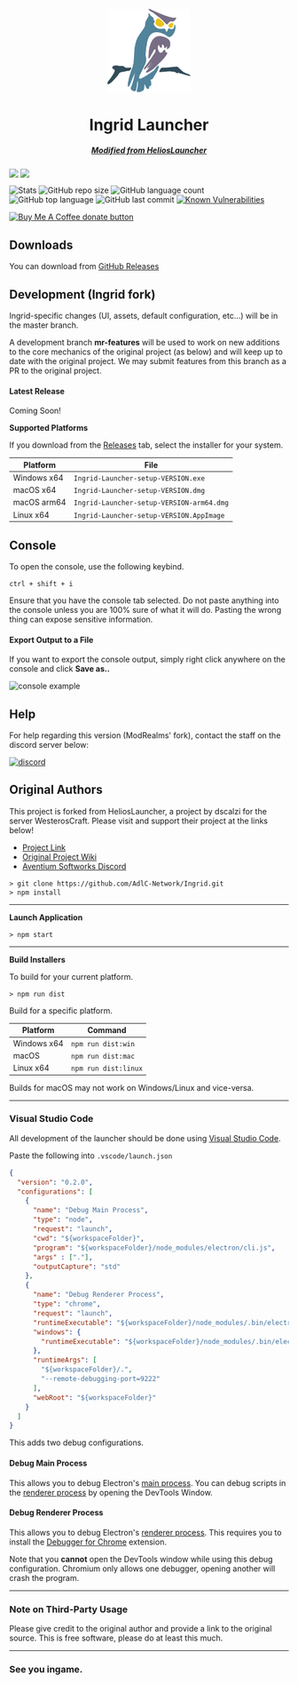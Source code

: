 <p align="center"><img src="./app/assets/images/SealCircle.png" width="150px" height="150px" alt="adlc logo"></p>

<h1 align="center">Ingrid Launcher</h1>

<em><h5 align="center"><a href="https://github.com/dscalzi/HeliosLauncher">Modified from HeliosLauncher</a></h5></em>

<!-- [<p align="center"><img src="https://img.shields.io/travis/dscalzi/HeliosLauncher.svg?style=for-the-badge" alt="travis">](https://travis-ci.org/dscalzi/HeliosLauncher) [<img src="https://img.shields.io/github/downloads/dscalzi/HeliosLauncher/total.svg?style=for-the-badge" alt="downloads">](https://github.com/dscalzi/HeliosLauncher/releases) <img src="https://forthebadge.com/images/badges/winter-is-coming.svg"  height="28px" alt="stark"></p> -->


<img align="center" src="https://github.com/AdlC-Network/Ingrid/actions/workflows/codacy-analysis.yml/badge.svg?branch=master" /> <img align="center" src="https://github.com/AdlC-Network/Ingrid/actions/workflows/build.yml/badge.svg" />


![Stats](https://github-readme-stats.vercel.app/api?username=AvnyrTokirawa&show_icons=true) ![GitHub repo size](https://img.shields.io/github/repo-size/AdlC-Network/Ingrid?style=plastic) ![GitHub language count](https://img.shields.io/github/languages/count/AdlC-Network/Ingrid?style=plastic) ![GitHub top language](https://img.shields.io/github/languages/top/AdlC-Network/Ingrid?style=plastic) ![GitHub last commit](https://img.shields.io/github/last-commit/AdlC-Network/Ingrid?color=red&style=plastic) [![Known Vulnerabilities](https://snyk.io/test/github/AdlC-Network/Ingrid/badge.svg)](https://snyk.io/test/github/AdlC-Network/Ingrid)

<span class="badge-buymeacoffee">
<a href="https://ko-fi.com/avnyr" title="Donate to this author using Buy Me A Coffee"><img src="https://img.shields.io/badge/buy%20me%20a%20coffee-donate-yellow.svg" alt="Buy Me A Coffee donate button" /></a>
</span>


## Downloads

You can download from [GitHub Releases](https://github.com/AdlC-Network/Ingrid/releases)

## Development (Ingrid fork)
Ingrid-specific changes (UI, assets, default configuration, etc...) will be in the master branch.

A development branch __mr-features__ will be used to work on new additions to the core mechanics of the original project (as below) and will keep up to date with the original project. We may submit features from this branch as a PR to the original project.


#### Latest Release
Coming Soon!
<!-- [![](https://img.shields.io/github/release/AdlC-Network/Ingrid.svg?style=flat-square)](https://github.com/AdlC-Network/Ingrid/releases/latest) -->

**Supported Platforms**

If you download from the [Releases](https://github.com/AdlC-Network/Ingrid/releases) tab, select the installer for your system.

| Platform | File |
| -------- | ---- |
| Windows x64 | `Ingrid-Launcher-setup-VERSION.exe` |
| macOS x64 | `Ingrid-Launcher-setup-VERSION.dmg` |
| macOS arm64 | `Ingrid-Launcher-setup-VERSION-arm64.dmg` |
| Linux x64 | `Ingrid-Launcher-setup-VERSION.AppImage` |

## Console

To open the console, use the following keybind.

```console
ctrl + shift + i
```

Ensure that you have the console tab selected. Do not paste anything into the console unless you are 100% sure of what it will do. Pasting the wrong thing can expose sensitive information.

#### Export Output to a File

If you want to export the console output, simply right click anywhere on the console and click **Save as..**

![console example](https://i.imgur.com/T5e73jP.png)

## Help

For help regarding this version (ModRealms' fork), contact the staff on the discord server below:

[![discord](https://discordapp.com/api/guilds/705029026259140650/embed.png?style=banner2)][discord]


## Original Authors

This project is forked from HeliosLauncher, a project by dscalzi for the server WesterosCraft. Please visit and support their project at the links below!

* [Project Link][original]
* [Original Project Wiki][wiki]
* [Aventium Softworks Discord][discord2]

[discord]: https://discord.gg/WYHxz2kMdk 'AdlC Discord'
[discord2]: https://discord.gg/zNWUXdt 'Original Project Discord'
[original]: https://github.com/dscalzi/HeliosLauncher 'Original Project GitHub'
```console
> git clone https://github.com/AdlC-Network/Ingrid.git
> npm install
```

---

**Launch Application**

```console
> npm start
```

---

**Build Installers**

To build for your current platform.

```console
> npm run dist
```

Build for a specific platform.

| Platform    | Command              |
| ----------- | -------------------- |
| Windows x64 | `npm run dist:win`   |
| macOS       | `npm run dist:mac`   |
| Linux x64   | `npm run dist:linux` |

Builds for macOS may not work on Windows/Linux and vice-versa.

---

### Visual Studio Code

All development of the launcher should be done using [Visual Studio Code][vscode].

Paste the following into `.vscode/launch.json`

```JSON
{
  "version": "0.2.0",
  "configurations": [
    {
      "name": "Debug Main Process",
      "type": "node",
      "request": "launch",
      "cwd": "${workspaceFolder}",
      "program": "${workspaceFolder}/node_modules/electron/cli.js",
      "args" : ["."],
      "outputCapture": "std"
    },
    {
      "name": "Debug Renderer Process",
      "type": "chrome",
      "request": "launch",
      "runtimeExecutable": "${workspaceFolder}/node_modules/.bin/electron",
      "windows": {
        "runtimeExecutable": "${workspaceFolder}/node_modules/.bin/electron.cmd"
      },
      "runtimeArgs": [
        "${workspaceFolder}/.",
        "--remote-debugging-port=9222"
      ],
      "webRoot": "${workspaceFolder}"
    }
  ]
}
```

This adds two debug configurations.

#### Debug Main Process

This allows you to debug Electron's [main process][mainprocess]. You can debug scripts in the [renderer process][rendererprocess] by opening the DevTools Window.

#### Debug Renderer Process

This allows you to debug Electron's [renderer process][rendererprocess]. This requires you to install the [Debugger for Chrome][chromedebugger] extension.

Note that you **cannot** open the DevTools window while using this debug configuration. Chromium only allows one debugger, opening another will crash the program.

---

### Note on Third-Party Usage

Please give credit to the original author and provide a link to the original source. This is free software, please do at least this much.

---

### See you ingame.


[nodejs]: https://nodejs.org/en/ 'Node.js'
[vscode]: https://code.visualstudio.com/ 'Visual Studio Code'
[mainprocess]: https://electronjs.org/docs/tutorial/application-architecture#main-and-renderer-processes 'Main Process'
[rendererprocess]: https://electronjs.org/docs/tutorial/application-architecture#main-and-renderer-processes 'Renderer Process'
[chromedebugger]: https://marketplace.visualstudio.com/items?itemName=msjsdiag.debugger-for-chrome 'Debugger for Chrome'
[discord]: https://discord.gg/WYHxz2kMdk 'Discord'
[wiki]: https://adlc.network/wiki 'wiki'
